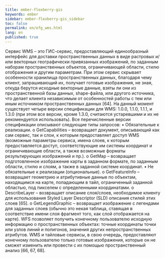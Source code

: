 ```yaml
---
title: ember-flexberry-gis
keywords: ember
sidebar: ember-flexberry-gis_sidebar
toc: false
permalink: en/efg_wms.html
lang: en
published: true
---
```


Сервис WMS – это ГИС-сервис, предоставляющий единообразный интерфейс для доставки пространственных данных в виде растровых и/или векторных географически привязанных изображений, по заданным наборам пространственных объектов, ограничивающей области, стилю отображения и другим параметрам. При этом сервис скрывает особенности хранилища пространственных данных, благодаря чему клиент, запрашивающий их, получает готовые изображения, не зная, откуда берутся исходные векторные данные, взяты ли они из пространственной базы данных, shape-файла, или другого источника, что делает клиента независимым от особенностей работы с тем или иным источником пространственных данных [64].
На данный момент существует четыре версии спецификации для WMS: 1.0.0, 1.1.0, 1.1.1, и 1.3.0 (при этом все версии, кроме 1.3.0, считаются устаревшими и их не рекомендуется использовать).
Все перечисленные версии спецификации описывают следующие типы запросов:
•	Обязательные к реализации.
o	GetCapabilities – возвращает документ, описывающий как сам сервис, так и слои, к которым предоставляет доступ WMS (возможные параметры сервиса, имена слоев, к которым предоставляется доступ, соответствующие им системы координат и ограничивающие области, а также возможные форматы результирующих изображений и пр.).
o	GetMap – возвращает подготовленное изображение карты в заданном формате, по заданным области, стилю и слоям, а также в заданной системе координат.
•	Не обязательные к реализации (опциональные).
o	GetFeatureInfo – возвращает геометрию и атрибутивные данные по объектам, находящимся на карте, попадающим в тайл, ограниченный заданной областью, под пикселем с определенными координатами.
o	DescribeLayer – возвращает описание слоя/слоев, необходимое клиенту для использования Styled Layer Descriptor (SLD) описания стилей этих слоев [65].
o	GetLegendGraphic – возвращает изображение с легендами для заданных слоев (обычно это некая таблица, ставящая в соответствие имени слоя фрагмент того, как слой отображается на карте).
WFS позволяет получить конечному пользователю исходную информацию о пространственных объектах: точные координаты точки или узлов линий и полигонов, значения других непространственных атрибутов. WMS и тайловые сервисы, в свою очередь, предоставляют конечному пользователю только готовые изображения, которые он не сможет изменить или провести с их помощью пространственный анализ [66, 67, 68].
